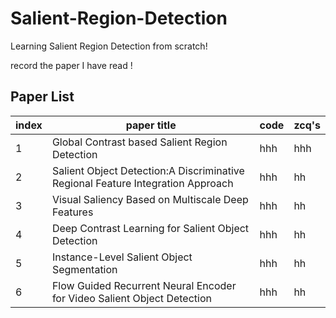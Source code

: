 # Salient-Region-Detection
Learning Salient Region Detection from scratch!

record the paper I have read !  

## Paper List
|index|paper title|code|zcq's
|---|---|---|---
|1|Global Contrast based Salient Region Detection|hhh|hhh
|2|Salient Object Detection:A Discriminative Regional Feature Integration Approach|hhh|hh
|3|Visual Saliency Based on Multiscale Deep Features|hhh|hh
|4|Deep Contrast Learning for Salient Object Detection|hhh|hh
|5|Instance-Level Salient Object Segmentation|hhh|hh
|6|Flow Guided Recurrent Neural Encoder for Video Salient Object Detection|hhh|hh
